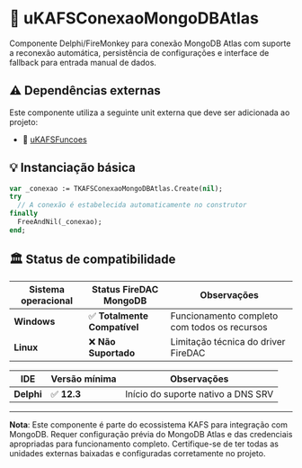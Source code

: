 # 🧩 uKAFSConexaoMongoDBAtlas

Componente Delphi/FireMonkey para conexão MongoDB Atlas com suporte a reconexão automática, persistência de configurações e interface de fallback para entrada manual de dados.

## ⚠️ Dependências externas

Este componente utiliza a seguinte unit externa que deve ser adicionada ao projeto:

- 🧩 [uKAFSFuncoes](https://github.com/ViniciusdoAmaralReis/uKAFSFuncoes)

## 💡 Instanciação básica
```pascal
var _conexao := TKAFSConexaoMongoDBAtlas.Create(nil);
try
  // A conexão é estabelecida automaticamente no construtor
finally
  FreeAndNil(_conexao);
end;
```
## 🏛️ Status de compatibilidade

| Sistema operacional | Status FireDAC MongoDB | Observações |
|---------------------|------------------------|-------------|
| **Windows** | ✅ **Totalmente Compatível** | Funcionamento completo com todos os recursos |
| **Linux** | ❌ **Não Suportado** | Limitação técnica do driver FireDAC |

| IDE | Versão mínima | Observações |
|---------------------|------------------------|-------------|
| **Delphi** | ✅ **12.3** | Início do suporte nativo a DNS SRV |

---

**Nota**: Este componente é parte do ecossistema KAFS para integração com MongoDB. Requer configuração prévia do MongoDB Atlas e das credenciais apropriadas para funcionamento completo. Certifique-se de ter todas as unidades externas baixadas e configuradas corretamente no projeto.

